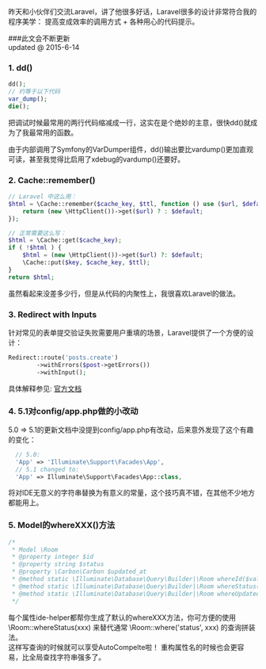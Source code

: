 昨天和小伙伴们交流Laravel，讲了他很多好话，Laravel很多的设计非常符合我的程序美学： 提高变成效率的调用方式 + 各种用心的代码提示。

###此文会不断更新  
updated @ 2015-6-14

### 1. dd()
```php
dd(); 
// 约等于以下代码  
var_dump();
die();  
```
把调试时候最常用的两行代码缩减成一行，这实在是个绝妙的主意，很快dd()就成为了我最常用的函数。

由于内部调用了Symfony的VarDumper组件，dd()输出要比vardump()更加直观可读，甚至我觉得比启用了xdebug的vardump()还要好。

### 2. Cache::remember()
```php
// Laravel 中这么用：
$html = \Cache::remember($cache_key, $ttl, function () use ($url, $default) {
	return (new \HttpClient())->get($url) ? : $default;
});

// 正常需要这么写：
$html = \Cache::get($cache_key);
if ( !$html ) {
	$html = (new \HttpClient())->get($url) ?: $default;
	\Cache::put($key, $cache_key, $ttl);
}
return $html;
```

虽然看起来没差多少行，但是从代码的内聚性上，我很喜欢Laravel的做法。

### 3. Redirect with Inputs
针对常见的表单提交验证失败需要用户重填的场景，Laravel提供了一个方便的设计：  

```php
Redirect::route('posts.create')
        ->withErrors($post->getErrors())
        ->withInput();
```
具体解释参见: [官方文档](http://laravel.com/docs/5.1/requests#old-input) 

### 4. 5.1对config/app.php做的小改动
5.0 => 5.1的更新文档中没提到config/app.php有改动，后来意外发现了这个有趣的变化：

```php
  // 5.0:
  'App' => 'Illuminate\Support\Facades\App',
  // 5.1 changed to:
  'App' => Illuminate\Support\Facades\App::class,
```
将对IDE无意义的字符串替换为有意义的常量，这个技巧真不错，在其他不少地方都能用上。

### 5. Model的whereXXX()方法
```php
/*
 * Model \Room
 * @property integer $id
 * @property string $status
 * @property \Carbon\Carbon $updated_at
 * @method static \Illuminate\Database\Query\Builder|\Room whereId($value)
 * @method static \Illuminate\Database\Query\Builder|\Room whereStatus($value)
 * @method static \Illuminate\Database\Query\Builder|\Room whereUpdatedAt($value)
 */
```
每个属性ide-helper都帮你生成了默认的whereXXX方法，你可方便的使用 \Room::whereStatus(xxx) 来替代通常 \Room::where('status', xxx) 的查询拼装法。  
这样写查询的时候就可以享受AutoCompelte啦！ 重构属性名的时候也会更容易，比全局查找字符串强多了。
